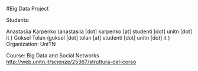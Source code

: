 #Big Data Project

Students:

Anastasiia Karpenko  (anastasiia [dot] karpenko [at] studenti [dot] unitn [dot] it )
Goksel Tolan (goksel [dot] tolan [at] studenti [dot] unitn [dot] it )
Organization: UniTN

Course: Big Data and Social Networks http://web.unitn.it/scienze/25367/struttura-del-corso 

